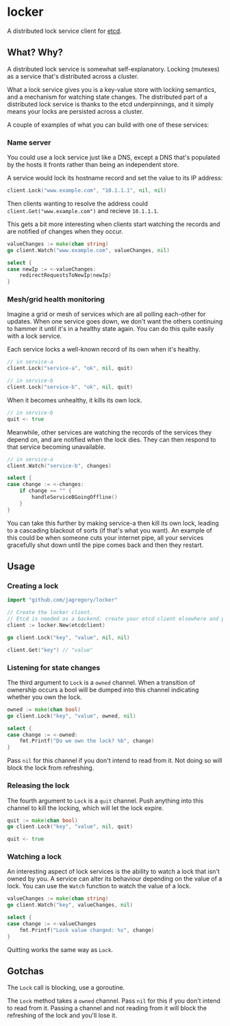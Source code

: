 # locker

A distributed lock service client for [etcd](https://github.com/coreos/etcd).

## What? Why?

A distributed lock service is somewhat self-explanatory. Locking (mutexes) as a service that's distributed across a cluster.

What a lock service gives you is a key-value store with locking semantics, and a mechanism for watching state changes. The distributed part of a distributed lock service is thanks to the etcd underpinnings, and it simply means your locks are persisted across a cluster.

A couple of examples of what you can build with one of these services:

### Name server

You could use a lock service just like a DNS, except a DNS that's populated by the hosts it fronts rather than being an independent store.

A service would lock its hostname record and set the value to its IP address:

```go
client.Lock("www.example.com", "10.1.1.1", nil, nil)
```

Then clients wanting to resolve the address could `client.Get("www.example.com")` and recieve `10.1.1.1`.

This gets a bit more interesting when clients start watching the records and are notified of changes when they occur.

```go
valueChanges := make(chan string)
go client.Watch("www.example.com", valueChanges, nil)

select {
case newIp := <-valueChanges:
	redirectRequestsToNewIp(newIp)
}
```

### Mesh/grid health monitoring

Imagine a grid or mesh of services which are all polling each-other for updates. When one service goes down, we don't want the others continuing to hammer it until it's in a healthy state again. You can do this quite easily with a lock service.

Each service locks a well-known record of its own when it's healthy.

```go
// in service-a
client.Lock("service-a", "ok", nil, quit)

// in service-b
client.Lock("service-b", "ok", nil, quit)
```

When it becomes unhealthy, it kills its own lock.

```go
// in service-b
quit <- true
```

Meanwhile, other services are watching the records of the services they depend on, and are notified when the lock dies. They can then respond to that service becoming unavailable.

```go
// in service-a
client.Watch("service-b", changes)

select {
case change := <-changes:
	if change == "" {
		handleServiceBGoingOffline()
	}
}
```

You can take this further by making service-a then kill its own lock, leading to a cascading blackout of sorts (if that's what you want). An example of this could be when someone cuts your internet pipe, all your services gracefully shut down until the pipe comes back and then they restart.

## Usage

### Creating a lock

```go
import "github.com/jagregory/locker"

// Create the locker client.
// Etcd is needed as a backend, create your etcd client elsewhere and pass it in.
client := locker.New(etcdclient)

go client.Lock("key", "value", nil, nil)

client.Get("key") // "value"
```

### Listening for state changes

The third argument to `Lock` is a `owned` channel. When a transition of ownership occurs a bool will be dumped into this channel indicating whether you own the lock.

```go
owned := make(chan bool)
go client.Lock("key", "value", owned, nil)

select {
case change := <-owned:
	fmt.Printf("Do we own the lock? %b", change)
}
```

Pass `nil` for this channel if you don't intend to read from it. Not doing so will block the lock from refreshing.

### Releasing the lock

The fourth argument to `Lock` is a `quit` channel. Push anything into this channel to kill the locking, which will let the lock expire.

```go
quit := make(chan bool)
go client.Lock("key", "value", nil, quit)

quit <- true
```

### Watching a lock

An interesting aspect of lock services is the ability to watch a lock that isn't owned by you. A service can alter its behaviour depending on the value of a lock. You can use the `Watch` function to watch the value of a lock.

```go
valueChanges := make(chan string)
go client.Watch("key", valueChanges, nil)

select {
case change := <-valueChanges
	fmt.Printf("Lock value changed: %s", change)
}
```

Quitting works the same way as `Lock`.

## Gotchas

The `Lock` call is blocking, use a goroutine.

The `Lock` method takes a `owned` channel. Pass `nil` for this if you don't intend to read from it. Passing a channel and not reading from it will block the refreshing of the lock and you'll lose it.
